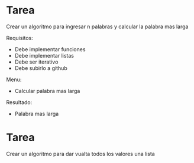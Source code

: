 # Tarea
Crear un algoritmo para ingresar n palabras y calcular la palabra mas larga

Requisitos:
  * Debe implementar funciones
  * Debe implementar listas
  * Debe ser iterativo
  * Debe subirlo a github

Menu:
  * Calcular palabra mas larga

Resultado:
  * Palabra mas larga

# Tarea
Crear un algoritmo para dar vualta todos los valores una lista
